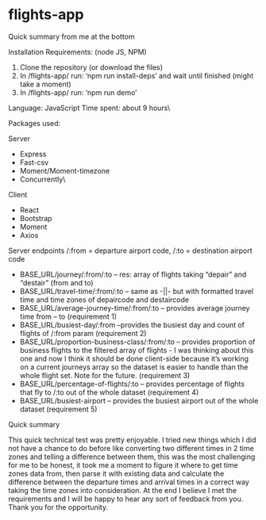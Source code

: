 # flights-app

Quick summary from me at the bottom

Installation
Requirements: (node JS, NPM)
1.	Clone the repository (or download the files)
2.	In /flights-app/ run: ‘npm run install-deps’ and wait until finished (might take a moment)
3.	In /flights-app/ run: ‘npm run demo’

Language: JavaScript
Time spent: about 9 hours\

Packages used:

Server
  - Express
  -	Fast-csv
  -	Moment/Moment-timezone
  -	Concurrently\

Client
  -	React
  -	Bootstrap
  -	Moment
  -	Axios
  
Server endpoints /:from = departure airport code, /:to = destination airport code

-	BASE_URL/journey/:from/:to – res: array of flights taking “depair” and “destair” (from and to)
-	BASE_URL/travel-time/:from/:to – same as -||- but with formatted travel time and time zones of depaircode and destaircode
-	BASE_URL/average-journey-time/:from/:to – provides average journey time from – to (requirement 1)
-	BASE_URL/busiest-day/:from –provides the busiest day and count of flights of /:from param (requirement 2)
-	BASE_URL/proportion-business-class/:from/:to – provides proportion of business flights to the filtered array of flights - I was thinking about this one and now I think it should be done client-side because it’s working on a current journeys array so the dataset is easier to handle than the whole flight set. Note for the future. (requirement 3)
-	BASE_URL/percentage-of-flights/:to – provides percentage of flights that fly to /:to out of the whole dataset (requirement 4)
-	BASE_URL/busiest-airport – provides the busiest airport out of the whole dataset (requirement 5)


Quick summary

This quick technical test was pretty enjoyable. I tried new things which I did not have a chance to do before like converting two different times in 
2 time zones and telling a difference between them, this was the most challenging for me to be honest, it took me a moment to figure it where to 
get time zones data from, then parse it with existing data and calculate the difference between the departure times and arrival times in a correct way 
taking the time zones into consideration. At the end I believe I met the requirements and I will be happy to hear any sort of feedback from you. 
Thank you for the opportunity.
